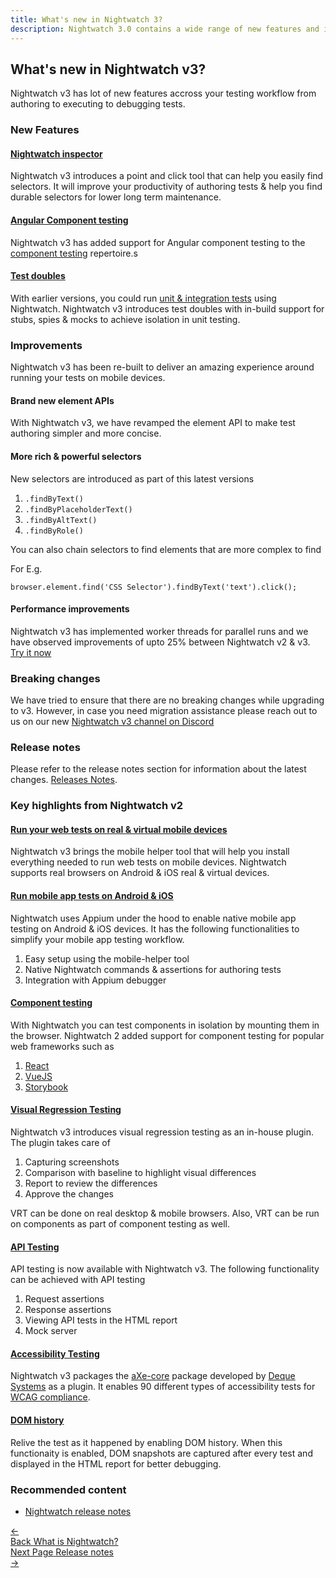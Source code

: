 ```yaml
---
title: What's new in Nightwatch 3?
description: Nightwatch 3.0 contains a wide range of new features and improvements for writing and running tests as well as full cross-browser testing support.
---
```



<div class="page-header"><h2>What's new in Nightwatch v3?</h2></div>

Nightwatch v3 has lot of new features accross your testing workflow from authoring to executing to debugging tests. 

### New Features

#### [Nightwatch inspector][1]

Nightwatch v3 introduces a point and click tool that can help you easily find selectors. It will improve your productivity of authoring tests & help you find durable selectors for lower long term maintenance.

#### [Angular Component testing][2]

Nightwatch v3 has added support for Angular component testing to the [component testing][3] repertoire.s

#### [Test doubles][4]

With earlier versions, you could run [unit & integration tests][5] using Nightwatch. Nightwatch v3 introduces test doubles with in-build support for stubs, spies & mocks to achieve isolation in unit testing. 

### Improvements

Nightwatch v3 has been re-built to deliver an amazing experience around running your tests on mobile devices. 

#### Brand new element APIs

With Nightwatch v3, we have revamped the element API to make test authoring simpler and more concise. 

#### More rich & powerful selectors

New selectors are introduced as part of this latest versions
1. `.findByText()`
2. `.findByPlaceholderText()`
3. `.findByAltText()`
4. `.findByRole()`

You can also chain selectors to find elements that are more complex to find

For E.g.

<div class="sample-test"><pre class="line-numbers"><code class="language-javascript">browser.element.find('CSS Selector').findByText('text').click();
</code></pre></div>

#### Performance improvements

Nightwatch v3 has implemented worker threads for parallel runs and we have observed improvements of upto 25% between Nightwatch v2 & v3. [Try it now][6]

### Breaking changes
We have tried to ensure that there are no breaking changes while upgrading to v3. However, in case you need migration assistance please reach out to us on our new [Nightwatch v3 channel on Discord][7]

### Release notes
Please refer to the release notes section for information about the latest changes.
[Releases Notes](https://nightwatchjs.org/guide/overview/whats-new.html).

### Key highlights from Nightwatch v2

#### [Run your web tests on real & virtual mobile devices][8]

Nightwatch v3 brings the mobile helper tool that will help you install everything needed to run web tests on mobile devices. Nightwatch supports real browsers on Android & iOS real & virtual devices. 

#### [Run mobile app tests on Android & iOS][9]

Nightwatch uses Appium under the hood to enable native mobile app testing on Android & iOS devices. It has the following functionalities to simplify your mobile app testing workflow. 

1. Easy setup using the mobile-helper tool
2. Native Nightwatch commands & assertions for authoring tests
3. Integration with Appium debugger

#### [Component testing][3]

With Nightwatch you can test components in isolation by mounting them in the browser. Nightwatch 2 added support for component testing for popular web frameworks such as

1. [React][10]
2. [VueJS][11]
3. [Storybook][12]

#### [Visual Regression Testing][13]

Nightwatch v3 introduces visual regression testing as an in-house plugin. The plugin takes care of
1. Capturing screenshots
2. Comparison with baseline to highlight visual differences
3. Report to review the differences
4. Approve the changes

VRT can be done on real desktop & mobile browsers. Also, VRT can be run on components as part of component testing as well. 

#### [API Testing][14]

API testing is now available with Nightwatch v3. The following functionality can be achieved with API testing
1. Request assertions
2. Response assertions
3. Viewing API tests in the HTML report
4. Mock server

#### [Accessibility Testing][15]

Nightwatch v3 packages the [aXe-core][16] package developed by [Deque Systems][17] as a plugin. It enables 90 different types of accessibility tests for [WCAG compliance][18].

#### [DOM history][19]

Relive the test as it happened by enabling DOM history. When this functionaity is enabled, DOM snapshots are captured after every test and displayed in the HTML report for better debugging.


### Recommended content
- [Nightwatch release notes](https://nightwatchjs.org/guide/overview/whats-new.html)

[1]:    /guide/writing-tests/nightwatch-inspector.html
[2]:    /guide/component-testing/testing-angular-components.html
[3]:    /guide/component-testing/introduction.html 
[4]:    /guide/writing-tests/test-doubles.md  
[5]:    /guide/writing-tests/write-nodejs-unit-integration-tests.html
[6]:   https://github.com/nightwatchjs/performance_benchmarking
[7]:   https://discord.com/channels/618399631038218240/1093179421508243596
[8]:    /guide/quickstarts/run-tests-on-mobile
[9]:    /guide/mobile-app-testing/introduction.html
[10]:    /guide/component-testing/testing-react-components.html
[11]:    /guide/component-testing/vite-plugin.html
[12]:    /guide/component-testing/storybook-component-testing.html
[13]:   /guide/writing-tests/visual-regression-testing.html
[14]:   /guide/writing-tests/api-testing.html
[15]:   /guide/using-nightwatch/accessibility-testing.html
[16]:   https://www.npmjs.com/package/axe-core
[17]:   https://www.deque.com/
[18]:   https://www.w3.org/WAI/standards-guidelines/wcag/
[19]:   /guide/reporters/dom-history.html

<div class="doc-pagination pt-40">
  <div class="previous">
    <a href="https://nightwatchjs.org/guide/overview/what-is-nightwatch.html">
      <span>←</span>
        <div class="d-flex flex-column">
          <span class="smallT">Back</span>
          <span class="bigT">What is Nightwatch?</span>
        </div>
    </a>
  </div>
  <div class="next">
    <a href="https://nightwatchjs.org/guide/overview/whats-new.html">
        <div class="d-flex flex-column">
          <span class="smallT">Next Page</span>
          <span class="bigT">Release notes</span>
        </div>
        <span>→</span>
    </a>
  </div>
</div>
